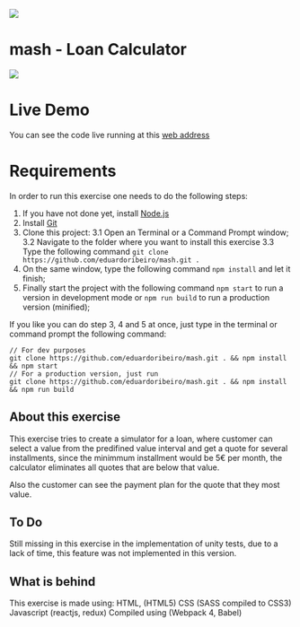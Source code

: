 

![](https://www.mash.com/-/media/images/mash/footer-logo.ashx?h=26&la=fi-FI&w=96&hash=9E88816D88508CB49081C001CF44E8F81494BA29)
# mash - Loan Calculator

![](https://img.shields.io/badge/node-%3E%3D%208.0.0-brightgreen.svg)


Live Demo
=============
You can see the code live running at this [web address](https://5c14f398850d95b455554e29--focused-aryabhata-ca4ee4.netlify.com/)


Requirements
=============
In order to run this exercise one needs to do the following steps:

1. If you have not done yet, install [Node.js](https://nodejs.org/dist/v10.14.2/node-v10.14.2-x64.msi)
2. Install [Git](https://git-scm.com/book/en/v2/Getting-Started-Installing-Git)
3. Clone this project:
	3.1 Open an Terminal or a Command Prompt window;
	3.2 Navigate to the folder where you want to install this exercise
	3.3 Type the following command 
	`git clone https://github.com/eduardoribeiro/mash.git .`
4. On the same window, type the following command `npm install` and let it finish;
5. Finally start the project with the following command `npm start` to run a version in development mode or `npm run build` to run a production version (minified);

If you like you can do step 3, 4 and 5 at once, just type in the terminal or command prompt the following command:

    // For dev purposes
	git clone https://github.com/eduardoribeiro/mash.git . && npm install && npm start
	// For a production version, just run
	git clone https://github.com/eduardoribeiro/mash.git . && npm install && npm run build

About this exercise
-------------
This exercise tries to create a simulator for a loan, where customer can select a value from the predifined value interval and get a quote for several installments, since the minimmum installment would be 5€ per month, the calculator eliminates all quotes that are below that value.

Also the customer can see the payment plan for the quote that they most value.

To Do
-------------

Still missing in this exercise in the implementation of unity tests, due to a lack of time, this feature was not implemented in this version.

What is behind
-------------

This exercise is made using:
	HTML, (HTML5)
	CSS (SASS compiled to CSS3)
	Javascript (reactjs, redux)
	Compiled using (Webpack 4, Babel)
